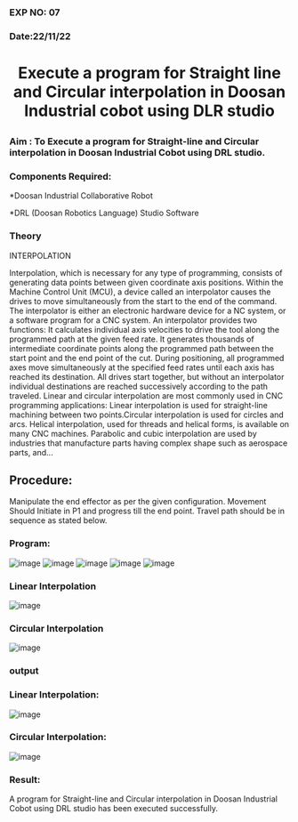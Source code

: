 ### EXP NO: 07

### Date:22/11/22

# <p align = "center">Execute a program for Straight line and Circular interpolation in Doosan Industrial cobot using DLR studio</p>

### Aim : To Execute a program for Straight-line and Circular interpolation in Doosan Industrial Cobot using DRL studio.

### Components Required:

*Doosan Industrial Collaborative Robot

*DRL (Doosan Robotics Language) Studio Software

### Theory 
INTERPOLATION

Interpolation, which is necessary for any type of programming, consists of generating data points between given coordinate axis positions. Within the Machine Control Unit (MCU), a device called an interpolator causes the drives to move simultaneously from the start to the end of the command. The interpolator is either an electronic hardware device for a NC system, or a software program for a CNC system. An interpolator provides two functions:
It calculates individual axis velocities to drive the tool along the programmed path at the given feed rate.
It generates thousands of intermediate coordinate points along the programmed path between the start point and the end point of the cut.
During positioning, all programmed axes move simultaneously at the specified feed rates until each axis has reached its destination. All drives start together, but without an interpolator individual destinations are reached successively according to the path traveled.
Linear and circular interpolation are most commonly used in CNC programming applications:
Linear interpolation is used for straight-line machining between two points.Circular interpolation is used for circles and arcs.
Helical interpolation, used for threads and helical forms, is available on many CNC machines.
Parabolic and cubic interpolation are used by industries that manufacture parts having complex shape such as aerospace parts, and...

## Procedure:
Manipulate the end effector as per the given configuration. Movement Should Initiate in P1 and progress till the end point. Travel path should be in sequence as stated below.

### Program:
![image](https://user-images.githubusercontent.com/94883079/204584824-5ad42834-55c1-42dd-9765-76c858d1590d.png)
![image](https://user-images.githubusercontent.com/94883079/204583615-e3101d8b-0ce2-4cee-bf53-d6fb3d6a3e7e.png)
![image](https://user-images.githubusercontent.com/94883079/204583999-7aff18b9-0605-43ce-996b-4f81d5381f3e.png)
![image](https://user-images.githubusercontent.com/94883079/204581629-5334e98a-d556-43b0-b2ce-1f85a3f0c680.png)
![image](https://user-images.githubusercontent.com/94883079/204581656-e0cc90e4-573e-401d-a354-e92834aacc5f.png)

### Linear Interpolation
![image](https://user-images.githubusercontent.com/94883079/204581832-18ec34f7-2a69-4f11-8cc0-596a413a790d.png)

### Circular Interpolation
![image](https://user-images.githubusercontent.com/94883079/204582462-2bb19b2b-1b3e-4014-b9af-17e7c4650e90.png)

### output

### Linear Interpolation:
![image](https://user-images.githubusercontent.com/94883079/204582661-d88fafba-fb30-418a-8816-6528fd37c012.png)

### Circular Interpolation:
![image](https://user-images.githubusercontent.com/94883079/204582732-e90e9c21-4701-4086-8ffb-283539cf7ebe.png)

### Result:
A program for Straight-line and Circular interpolation in Doosan Industrial Cobot using DRL studio has been executed successfully.
